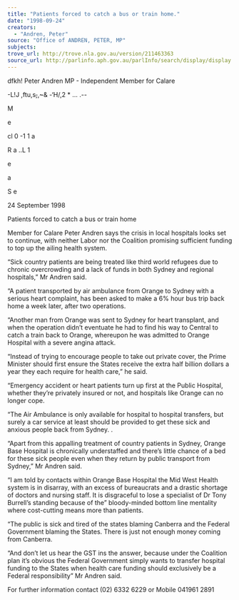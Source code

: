 ```yaml
---
title: "Patients forced to catch a bus or train home."
date: "1998-09-24"
creators:
  - "Andren, Peter"
source: "Office of ANDREN, PETER, MP"
subjects:
trove_url: http://trove.nla.gov.au/version/211463363
source_url: http://parlinfo.aph.gov.au/parlInfo/search/display/display.w3p;query=Id%3A%22media/pressrel/DUY16%22
---
```


  dfkh! Peter Andren MP - Independent Member for Calare 

  -L!J ,ftu,s~~,~~,~& -‘H/,2 * \... .-- 

  M 

  e 

  cl   0 -1 1   a 

  R   a ..L   1 

  e 

  a 

  S   e 

  24 September 1998 

  Patients forced to catch a bus or train home 

  Member for Calare Peter Andren says the crisis in local hospitals looks set to   continue, with neither Labor nor the Coalition promising sufficient funding to top up   the ailing health system. 

  “Sick country patients are being treated like third world refugees due to chronic   overcrowding and a lack of funds in both Sydney and regional hospitals,” Mr Andren   said. 

  “A patient transported by air ambulance from Orange to Sydney with a serious heart   complaint, has been asked to make a 6% hour bus trip back home a week later, after   two operations. 

  “Another man from Orange was sent to Sydney for heart transplant, and when the   operation didn’t eventuate he had to find his way to Central to catch a train back to   Orange, whereupon he was admitted to Orange Hospital with a severe angina attack. 

  “Instead of trying to encourage people to take out private cover, the Prime Minister   should first ensure the States receive the extra half billion dollars a year they each   require for health care,” he said. 

  “Emergency accident or heart patients turn up first at the Public Hospital, whether   they’re privately insured or not, and hospitals like Orange can no longer cope. 

  “The Air Ambulance is only available for hospital to hospital transfers, but surely a   car service at least should be provided to get these sick and anxious people back from   Sydney. . 

  “Apart from this appalling treatment of country patients in Sydney, Orange Base   Hospital is chronically understaffed and there’s little chance of a bed for these sick   people even when they return by public transport from Sydney,” Mr Andren said. 

  “I am told by contacts within Orange Base Hospital the Mid West Health system is in   disarray, with an excess of bureaucrats and a drastic shortage of doctors and nursing   staff. It is disgraceful to lose a specialist of Dr Tony Burrell’s standing because of the”   bloody-minded bottom line mentality where cost-cutting means more than patients. 

  “The public is sick and tired of the states blaming Canberra and the Federal   Government blaming the States. There is just not enough money coming from   Canberra. 

  “And don’t let us hear the GST ins the answer, because under the Coalition plan it’s   obvious the Federal Government simply wants to transfer hospital funding to the   States when health care funding should exclusively be a Federal responsibility” Mr   Andren said. 

  For further information contact (02) 6332 6229 or Mobile 041961 2891 

